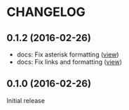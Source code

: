# CHANGELOG

## 0.1.2 (2016-02-26)
+ docs: Fix asterisk formatting ([view](https://github.com/woollybogger/node-mysql-plus.git/commit/58abb89e717bfbc53b67028b046cc434259d461a))
+ docs: Fix links and formatting ([view](https://github.com/woollybogger/node-mysql-plus.git/commit/95a9a132b884b8f755f31afdec311b7a16e36ffa))

## 0.1.0 (2016-02-26)
Initial release
